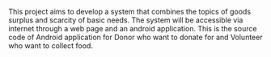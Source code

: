 This project aims to develop a system that combines the topics of goods surplus and scarcity of basic needs. The system will be accessible via internet through a web page and an android application.
This is the source code of Android application for Donor who want to donate for and Volunteer who want to collect food.